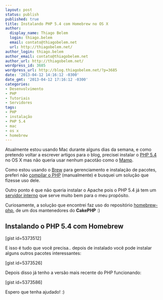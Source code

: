 ```yaml
---
layout: post
status: publish
published: true
title: Instalando PHP 5.4 com Homebrew no OS X
author:
  display_name: Thiago Belem
  login: thiago.belem
  email: contato@thiagobelem.net
  url: http://thiagobelem.net/
author_login: thiago.belem
author_email: contato@thiagobelem.net
author_url: http://thiagobelem.net/
wordpress_id: 3685
wordpress_url: http://blog.thiagobelem.net/?p=3685
date: '2013-04-12 14:16:12 -0300'
date_gmt: '2013-04-12 17:16:12 -0300'
categories:
- Desenvolvimento
- PHP
- Tutoriais
- Servidores
tags:
- PHP
- instalação
- PHP 5.4
- mac
- os x
- homebrew
---
```

<p>Atualmente estou usando Mac durante alguns dias da semana, e como pretendo voltar a escrever artigos para o blog, precisei instalar o <a title="PHP 5.4 – Novidades e novas funcionalidades" href="http://blog.thiagobelem.net/php-5-4-novas-funcionalidades/">PHP 5.4</a> no OS X mas não queria usar nenhum pacotão como o <a href="http://www.mamp.info/">Mamp</a>.</p>
<p>Como estou usando o <a href="http://mxcl.github.io/homebrew/">Brew</a> para gerenciamento e instalação de pacotes, preferi não <a title="Instalando o PHP 5.3+ no Ubuntu" href="http://blog.thiagobelem.net/instalando-o-php-5-3-3-no-ubuntu-10-10-maverick/">compilar o PHP</a> (manualmente) e busquei um solução que fizesse uso dele.</p>
<p>Outro ponto é que não queria instalar o Apache pois o PHP 5.4 já tem um <a title="PHP 5.4 – Servidor interno" href="http://blog.thiagobelem.net/php-5-4-servidor-interno/">servidor interno</a> que serve muito bem para o meu propósito.</p>
<p>Curiosamente, a solução que encontrei faz uso do repositório <a href="https://github.com/josegonzalez/homebrew-php">homebrew-php</a>, de um dos mantenedores do <strong>CakePHP</strong> :)</p>
<h2>Instalando o PHP 5.4 com Homebrew</h2>
<p>[gist id=5373512]</p>
<p>E isso é tudo que você precisa.. depois de instalado você pode instalar alguns outros pacotes interessantes:</p>
<p>[gist id=5373526]</p>
<p>Depois disso já tenho a versão mais recente do PHP funcionando:</p>
<p>[gist id=5373586]</p>
<p>Espero que tenha ajudado! :)</p>
